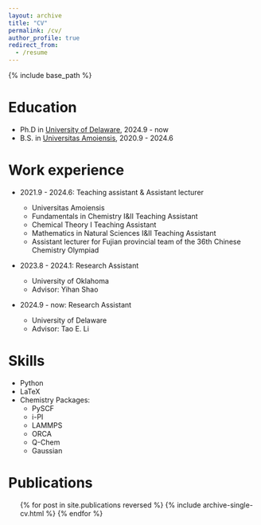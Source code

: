 ```yaml
---
layout: archive
title: "CV"
permalink: /cv/
author_profile: true
redirect_from:
  - /resume
---
```


{% include base_path %}

Education
======
* Ph.D in [University of Delaware](https://www.udel.edu/), 2024.9 - now
* B.S. in [Universitas Amoiensis](https://en.xmu.edu.cn/), 2020.9 - 2024.6

Work experience
======
* 2021.9 - 2024.6: Teaching assistant & Assistant lecturer
  * Universitas Amoiensis
  * Fundamentals in Chemistry I&II Teaching Assistant
  * Chemical Theory I Teaching Assistant
  * Mathematics in Natural Sciences I&II Teaching Assistant
  * Assistant lecturer for Fujian provincial team of the 36th Chinese Chemistry Olympiad

* 2023.8 - 2024.1: Research Assistant
  * University of Oklahoma
  * Advisor: Yihan Shao

* 2024.9 - now: Research Assistant
  * University of Delaware
  * Advisor: Tao E. Li
  
Skills
======
* Python 
* LaTeX
* Chemistry Packages:
  * PySCF
  * i-PI
  * LAMMPS
  * ORCA
  * Q-Chem
  * Gaussian

Publications
======
  <ul>{% for post in site.publications reversed %}
    {% include archive-single-cv.html %}
  {% endfor %}</ul>
<!--
Talks
======
  <ul>{% for post in site.talks reversed %}
    {% include archive-single-talk-cv.html  %}
  {% endfor %}</ul>
--> 
<!--
Teaching
======
  <ul>{% for post in site.teaching reversed %}
    {% include archive-single-cv.html %}
  {% endfor %}</ul>
--> 